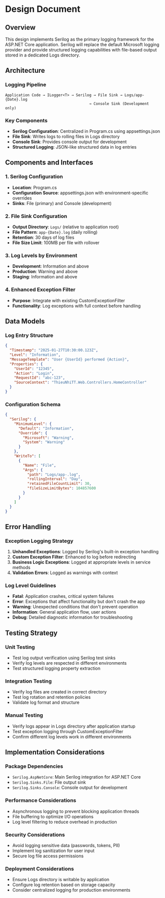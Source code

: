 # Design Document

## Overview

This design implements Serilog as the primary logging framework for the ASP.NET Core application. Serilog will replace the default Microsoft logging provider and provide structured logging capabilities with file-based output stored in a dedicated Logs directory.

## Architecture

### Logging Pipeline
```
Application Code → ILogger<T> → Serilog → File Sink → Logs/app-{Date}.log
                                      → Console Sink (Development only)
```

### Key Components
- **Serilog Configuration**: Centralized in Program.cs using appsettings.json
- **File Sink**: Writes logs to rolling files in Logs directory
- **Console Sink**: Provides console output for development
- **Structured Logging**: JSON-like structured data in log entries

## Components and Interfaces

### 1. Serilog Configuration
- **Location**: Program.cs
- **Configuration Source**: appsettings.json with environment-specific overrides
- **Sinks**: File (primary) and Console (development)

### 2. File Sink Configuration
- **Output Directory**: `Logs/` (relative to application root)
- **File Pattern**: `app-{Date}.log` (daily rolling)
- **Retention**: 30 days of log files
- **File Size Limit**: 100MB per file with rollover

### 3. Log Levels by Environment
- **Development**: Information and above
- **Production**: Warning and above
- **Staging**: Information and above

### 4. Enhanced Exception Filter
- **Purpose**: Integrate with existing CustomExceptionFilter
- **Functionality**: Log exceptions with full context before handling

## Data Models

### Log Entry Structure
```json
{
  "Timestamp": "2025-01-27T10:30:00.123Z",
  "Level": "Information",
  "MessageTemplate": "User {UserId} performed {Action}",
  "Properties": {
    "UserId": "12345",
    "Action": "Login",
    "RequestId": "abc-123",
    "SourceContext": "ThieuNhiTT.Web.Controllers.HomeController"
  }
}
```

### Configuration Schema
```json
{
  "Serilog": {
    "MinimumLevel": {
      "Default": "Information",
      "Override": {
        "Microsoft": "Warning",
        "System": "Warning"
      }
    },
    "WriteTo": [
      {
        "Name": "File",
        "Args": {
          "path": "Logs/app-.log",
          "rollingInterval": "Day",
          "retainedFileCountLimit": 30,
          "fileSizeLimitBytes": 104857600
        }
      }
    ]
  }
}
```

## Error Handling

### Exception Logging Strategy
1. **Unhandled Exceptions**: Logged by Serilog's built-in exception handling
2. **Custom Exception Filter**: Enhanced to log before redirecting
3. **Business Logic Exceptions**: Logged at appropriate levels in service methods
4. **Validation Errors**: Logged as warnings with context

### Log Level Guidelines
- **Fatal**: Application crashes, critical system failures
- **Error**: Exceptions that affect functionality but don't crash the app
- **Warning**: Unexpected conditions that don't prevent operation
- **Information**: General application flow, user actions
- **Debug**: Detailed diagnostic information for troubleshooting

## Testing Strategy

### Unit Testing
- Test log output verification using Serilog test sinks
- Verify log levels are respected in different environments
- Test structured logging property extraction

### Integration Testing
- Verify log files are created in correct directory
- Test log rotation and retention policies
- Validate log format and structure

### Manual Testing
- Verify logs appear in Logs directory after application startup
- Test exception logging through CustomExceptionFilter
- Confirm different log levels work in different environments

## Implementation Considerations

### Package Dependencies
- `Serilog.AspNetCore`: Main Serilog integration for ASP.NET Core
- `Serilog.Sinks.File`: File output sink
- `Serilog.Sinks.Console`: Console output for development

### Performance Considerations
- Asynchronous logging to prevent blocking application threads
- File buffering to optimize I/O operations
- Log level filtering to reduce overhead in production

### Security Considerations
- Avoid logging sensitive data (passwords, tokens, PII)
- Implement log sanitization for user input
- Secure log file access permissions

### Deployment Considerations
- Ensure Logs directory is writable by application
- Configure log retention based on storage capacity
- Consider centralized logging for production environments